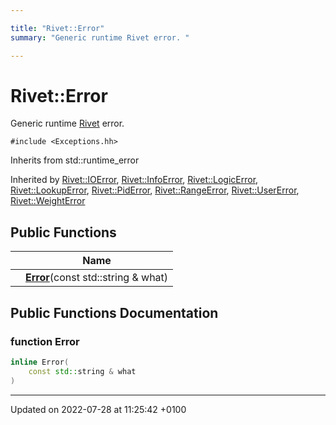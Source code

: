 ```yaml
---

title: "Rivet::Error"
summary: "Generic runtime Rivet error. "

---
```


# Rivet::Error



Generic runtime <a href="http://example.org/namespaces/namespacerivet/">Rivet</a> error. 


`#include <Exceptions.hh>`

Inherits from std::runtime_error

Inherited by [Rivet::IOError](http://example.org/classes/structrivet_1_1ioerror/), [Rivet::InfoError](http://example.org/classes/structrivet_1_1infoerror/), [Rivet::LogicError](http://example.org/classes/structrivet_1_1logicerror/), [Rivet::LookupError](http://example.org/classes/structrivet_1_1lookuperror/), [Rivet::PidError](http://example.org/classes/structrivet_1_1piderror/), [Rivet::RangeError](http://example.org/classes/structrivet_1_1rangeerror/), [Rivet::UserError](http://example.org/classes/structrivet_1_1usererror/), [Rivet::WeightError](http://example.org/classes/structrivet_1_1weighterror/)

## Public Functions

|                | Name           |
| -------------- | -------------- |
| | **[Error](http://example.org/classes/structrivet_1_1error/#function-error)**(const std::string & what) |

## Public Functions Documentation

### function Error

```cpp
inline Error(
    const std::string & what
)
```


-------------------------------

Updated on 2022-07-28 at 11:25:42 +0100